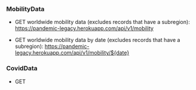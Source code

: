### MobilityData
  * GET worldwide mobility data (excludes records that have a subregion): 
    https://pandemic-legacy.herokuapp.com/api/v1/mobility

  * GET worldwide mobility data by date (excludes records that have a subregion):
    https://pandemic-legacy.herokuapp.com/api/v1/mobility/${date}

### CovidData
  * GET 